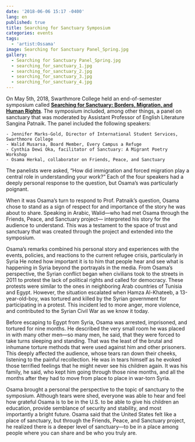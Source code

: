 ```yaml
---
date: '2018-06-06 15:17 -0400'
lang: en
published: true
title: Searching for Sanctuary Symposium
categories: events
tags:
  - 'artist:Ossama'
image: Searching for Sanctuary Panel_Spring.jpg
gallery:
  - Searching for Sanctuary Panel_Spring.jpg
  - searching_for_sanctuary_1.jpg
  - searching_for_sanctuary_2.jpg
  - searching_for_sanctuary_3.jpg
  - searching_for_sanctuary_4.jpg
---
```

On May 5th, 2018, Swarthmore College held an end-of-semester symposium called **[Searching for Sanctuary: Borders, Migration, and Human Rights](https://swarthmoremigrationseries.wordpress.com/)**. The symposium included, among other things, a panel on sanctuary that was moderated by Assistant Professor of English Literature Sangina Patnaik. The panel included the following speakers:

	- Jennifer Marks-Gold, Director of International Student Services, Swarthmore College
    - Walid Musarsa, Board Member, Every Campus a Refuge
    - Cynthia Dewi Oka, facilitator of Sanctuary: A Migrant Poetry Workshop
    - Osama Herkal, collaborator on Friends, Peace, and Sanctuary 
    
The panelists were asked, “How did immigration and forced migration play a central role in understanding your work?” Each of the four speakers had a deeply personal response to the question, but Osama’s was particularly poignant.

When it was Osama’s turn to respond to Prof. Patnaik’s question, Osama chose to stand as a sign of respect for and importance of the story he was about to share. Speaking in Arabic, Walid—who had met Osama through the Friends, Peace, and Sanctuary project— interpreted his story for the audience to understand. This was a testament to the space of trust and sanctuary that was created through the project and  extended into the symposium.
 
Osama’s remarks combined his personal story and experiences with the events, policies, and reactions to the current refugee crisis, particularly in Syria He noted how important it is to him that people hear and see what is happening in Syria beyond the portrayals in the media. From Osama’s perspective, the Syrian conflict began when civilians took to the streets in 2011 to protest the lack of political rights and called for democracy. These protests were similar to the ones in neighboring Arab countries of Tunisia and Egypt. However, the situation escalated when Hamza Al-Khateeb, a 13-year-old-boy, was tortured and killed by the Syrian government for participating in a protest. This incident led to more anger, more violence, and contributed to the Syrian Civil War as we know it today. 

Before escaping to Egypt from Syria, Osama was arrested, imprisoned, and tortured for nine months. He described the very small room he was placed in with many other men—so many men, he said, that they were forced to take turns sleeping and standing. That was the least of the brutal and inhumane torture methods that were used against him and other prisoners. This deeply affected the audience, whose tears ran down their cheeks, listening to the painful recollection. He was in tears himself as he evoked those terrified feelings that he might never see his children again. It was his family, he said, who kept him going through those nine months, and all the months after they had to move from place to place in war-torn Syria. 

Osama brought a personal the perspective to the topic of sanctuary to the symposium. Although tears were shed, everyone was able to hear and feel how grateful Osama is to be in the U.S. to be able to give his children an education, provide semblance of security and stability, and most importantly a bright future. Osama said that the United States felt like a place of sanctuary, but through the Friends, Peace, and Sanctuary project, he realized there is a deeper level of sanctuary—to be in a place among people where you can share and be who you truly are.
